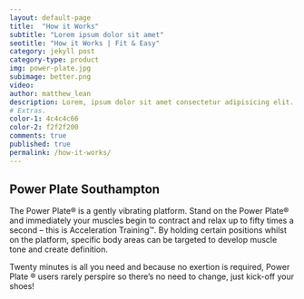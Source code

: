 ```yaml
---
layout: default-page
title:  "How it Works"
subtitle: "Lorem ipsum dolor sit amet"
seotitle: "How it Works | Fit & Easy"
category: jekyll post 
category-type: product
img: power-plate.jpg
subimage: better.png
video: 
author: matthew_lean
description: Lorem, ipsum dolor sit amet consectetur adipisicing elit. Quaerat tempora sint magnam! Ex, tempore! Soluta voluptas obcaecati id praesentium, amet excepturi repellendus enim qui voluptatum minus nihil adipisci aliquid corrupti.
# Extras.
color-1: 4c4c4c66
color-2: f2f2f200
comments: true
published: true
permalink: /how-it-works/
---
```


## Power Plate Southampton
The Power Plate® is a gently vibrating platform. Stand on the Power Plate® and immediately your muscles begin to contract and relax up to fifty times a second – this is Acceleration Training™. By holding certain positions whilst on the platform, specific body areas can be targeted to develop muscle tone and create definition.

Twenty minutes is all you need and because no exertion is required, Power Plate ® users rarely perspire so there’s no need to change, just kick-off your shoes!




